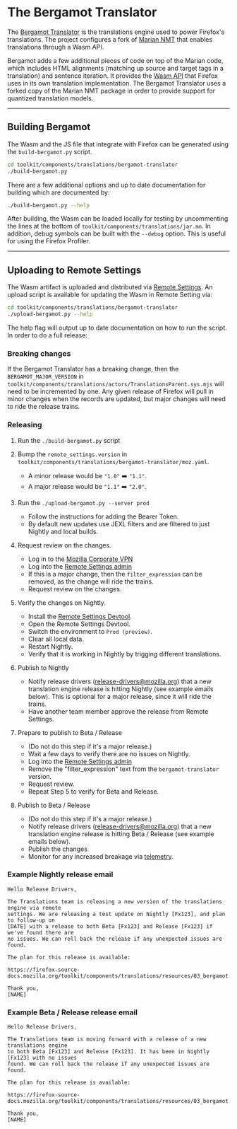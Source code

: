 # The Bergamot Translator

The [Bergamot Translator](https://github.com/browsermt/bergamot-translator) is the translations engine used to power Firefox's translations. The project configures a fork of [Marian NMT](https://marian-nmt.github.io/) that enables translations through a Wasm API.

Bergamot adds a few additional pieces of code on top of the Marian code, which includes HTML alignments (matching up source and target tags in a translation) and sentence iteration. It provides the [Wasm API](https://github.com/browsermt/bergamot-translator/tree/main/wasm) that Firefox uses in its own translation implementation. The Bergamot Translator uses a forked copy of the Marian NMT package in order to provide support for quantized translation models.

---
## Building Bergamot

The Wasm and the JS file that integrate with Firefox can be generated using the `build-bergamot.py` script.

```sh
cd toolkit/components/translations/bergamot-translator
./build-bergamot.py
```

There are a few additional options and up to date documentation for building which are documented by:

```sh
./build-bergamot.py --help
```

After building, the Wasm can be loaded locally for testing by uncommenting the lines at the bottom of `toolkit/components/translations/jar.mn`. In addition, debug symbols can be built with the `--debug` option. This is useful for using the Firefox Profiler.

---
## Uploading to Remote Settings

The Wasm artifact is uploaded and distributed via [Remote Settings](https://remote-settings.readthedocs.io/en/latest/index.html). An upload script is available for updating the Wasm in Remote Setting via:

```sh
cd toolkit/components/translations/bergamot-translator
./upload-bergamot.py --help
```

The help flag will output up to date documentation on how to run the script. In order to do a full release:

### Breaking changes

If the Bergamot Translator has a breaking change, then the `BERGAMOT_MAJOR_VERSION` in `toolkit/components/translations/actors/TranslationsParent.sys.mjs` will need to be incremented by one. Any given release of Firefox will pull in minor changes when the records are updated, but major changes will need to ride the release trains.

### Releasing

1. Run the `./build-bergamot.py` script

1. Bump the `remote_settings.version` in `toolkit/components/translations/bergamot-translator/moz.yaml`.
    - A minor release would be `"1.0"` ➡️ `"1.1"`.
    - A major release would be `"1.1"` ➡️ `"2.0"`.

1. Run the `./upload-bergamot.py --server prod`
    - Follow the instructions for adding the Bearer Token.
    - By default new updates use JEXL filters and are filtered to just Nightly and local builds.

1. Request review on the changes.
    - Log in to the [Mozilla Corporate VPN](https://mozilla-hub.atlassian.net/wiki/spaces/IT/pages/15761733/Mozilla+Corporate+VPN)
    - Log into the [Remote Settings admin](https://remote-settings.mozilla.org/v1/admin)
    - If this is a major change, then the `filter_expression` can be removed, as the change will ride the trains.
    - Request review on the changes.

1. Verify the changes on Nightly.
    - Install the [Remote Settings Devtool](https://github.com/mozilla-extensions/remote-settings-devtools/releases).
    - Open the Remote Settings Devtool.
    - Switch the environment to `Prod (preview)`.
    - Clear all local data.
    - Restart Nightly.
    - Verify that it is working in Nightly by trigging different translations.

1. Publish to Nightly
    - Notify release drivers (<release-drivers@mozilla.org>) that a new translation engine release is hitting Nightly (see example emails below). This is optional for a major release, since it will ride the trains.
    - Have another team member approve the release from Remote Settings.

1. Prepare to publish to Beta / Release
    - (Do not do this step if it's a major release.)
    - Wait a few days to verify there are no issues on Nightly.
    - Log into the [Remote Settings admin](https://remote-settings.mozilla.org/v1/admin)
    - Remove the "filter_expression" text from the `bergamot-translator` version.
    - Request review.
    - Repeat Step 5 to verify for Beta and Release.

1. Publish to Beta / Release
    - (Do not do this step if it's a major release.)
    - Notify release drivers (<release-drivers@mozilla.org>) that a new translation engine release is hitting Beta / Release (see example emails below).
    - Publish the changes
    - Monitor for any increased breakage via [telemetry](https://sql.telemetry.mozilla.org/dashboard/translations?p_date=d_last_7_days).


### Example Nightly release email

```
Hello Release Drivers,

The Translations team is releasing a new version of the translations engine via remote
settings. We are releasing a test update on Nightly [Fx123], and plan to follow-up on
[DATE] with a release to both Beta [Fx123] and Release [Fx123] if we've found there are
no issues. We can roll back the release if any unexpected issues are found.

The plan for this release is available:

https://firefox-source-docs.mozilla.org/toolkit/components/translations/resources/03_bergamot.html#releasing

Thank you,
[NAME]
```

### Example Beta / Release release email

```
Hello Release Drivers,

The Translations team is moving forward with a release of a new translations engine
to both Beta [Fx123] and Release [Fx123]. It has been in Nightly [Fx123] with no issues
found. We can roll back the release if any unexpected issues are found.

The plan for this release is available:

https://firefox-source-docs.mozilla.org/toolkit/components/translations/resources/03_bergamot.html#releasing

Thank you,
[NAME]
```
